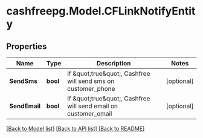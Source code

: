 # cashfreepg.Model.CFLinkNotifyEntity

## Properties

Name | Type | Description | Notes
------------ | ------------- | ------------- | -------------
**SendSms** | **bool** | If \&quot;true\&quot;, Cashfree will send sms on customer_phone | [optional] 
**SendEmail** | **bool** | If \&quot;true\&quot;, Cashfree will send email on customer_email | [optional] 

[[Back to Model list]](../README.md#documentation-for-models) [[Back to API list]](../README.md#documentation-for-api-endpoints) [[Back to README]](../README.md)

